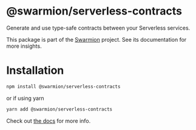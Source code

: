 # @swarmion/serverless-contracts

Generate and use type-safe contracts between your Serverless services.

This package is part of the [Swarmion](https://www.swarmion.dev) project. See its documentation for more insights.

# Installation

```bash
npm install @swarmion/serverless-contracts
```

or if using yarn

```bash
yarn add @swarmion/serverless-contracts
```

Check out [the docs](https://www.swarmion.dev/docs/contracts/concepts) for more info.
